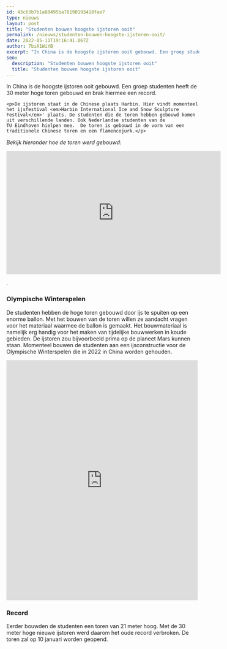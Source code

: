 ```yaml
---
id: 43c63b7b1a88495ba78190193418fae7
type: nieuws
layout: post
title: "Studenten bouwen hoogste ijstoren ooit"
permalink: /nieuws/studenten-bouwen-hoogste-ijstoren-ooit/
date: 2022-05-11T19:16:41.067Z
author: 7biA1WiYB
excerpt: "In China is de hoogste ijstoren ooit gebouwd. Een groep studenten heeft de 30 meter hoge toren gebouwd en brak hiermee een record.  "
seo:
  description: "Studenten bouwen hoogste ijstoren ooit"
  title: "Studenten bouwen hoogste ijstoren ooit"
---
```

In China is de hoogste ijstoren ooit gebouwd. Een groep studenten heeft de 30 meter hoge toren gebouwd en brak hiermee een record.  

    <p>De ijstoren staat in de Chinese plaats Harbin. Hier vindt momenteel het ijsfestival <em>Harbin International Ice and Snow Sculpture Festival</em>' plaats. De studenten die de toren hebben gebouwd komen uit verschillende landen. Ook Nederlandse studenten van de TU Eindhoven hielpen mee.  De toren is gebouwd in de vorm van een traditionele Chinese toren en een flamencojurk.</p>
<p><em>Bekijk hieronder hoe de toren werd gebouwd:</em></p>
<p></p>
<iframe allowfullscreen="true" allowtransparency="true" frameborder="0" height="322" scrolling="no" src="https://www.facebook.com/plugins/video.php?href=https%3A%2F%2Fwww.facebook.com%2FStructuralice%2Fvideos%2F2013299348940346%2F&amp;show_text=0&amp;width=560" width="560"></iframe><p>.</p>
<h3>Olympische Winterspelen</h3>
<p>De studenten hebben de hoge toren gebouwd door ijs te spuiten op een enorme ballon. Met het bouwen van de toren willen ze aandacht vragen voor het materiaal waarmee de ballon is gemaakt. Het bouwmateriaal is namelijk erg handig voor het maken van tijdelijke bouwwerken in koude gebieden. De ijstoren zou bijvoorbeeld prima op de planeet Mars kunnen staan. Momenteel bouwen de studenten aan een ijsconstructie voor de Olympische Winterspelen die in 2022 in China worden gehouden.</p>
<p><iframe allowtransparency="true" frameborder="0" height="626" scrolling="no" src="https://www.facebook.com/plugins/post.php?href=https%3A%2F%2Fwww.facebook.com%2FStructuralice%2Fposts%2F2019148261688788&amp;width=500" width="500"></iframe></p>
<h3>Record</h3>
<p>Eerder bouwden de studenten een toren van 21 meter hoog. Met de 30 meter hoge nieuwe ijstoren werd daarom het oude record verbroken. De toren zal op 10 januari worden geopend.</p>  
